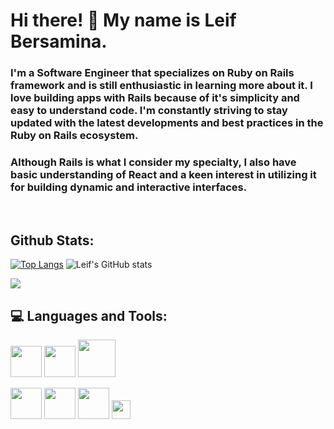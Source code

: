 # Hi there! 👋 My name is Leif Bersamina.

<!--
**TheEyePatch/TheEyePatch** is a ✨ _special_ ✨ repository because its `README.md` (this file) appears on your GitHub profile.
-->

### I'm a Software Engineer that specializes on Ruby on Rails framework and is still enthusiastic in learning more about it. I love building apps with Rails because of it's simplicity and easy to understand code. I'm constantly striving to stay updated with the latest developments and best practices in the Ruby on Rails ecosystem.
### Although Rails is what I consider my specialty, I also have basic understanding of React and a keen interest in utilizing it for building dynamic and interactive interfaces.

<br/>

## Github Stats:

[![Top Langs](https://github-readme-stats.vercel.app/api/top-langs/?username=TheEyePatch&layout=compact)](https://github.com/anuraghazra/github-readme-stats)
![Leif's GitHub stats](https://github-readme-stats.vercel.app/api?username=TheEyePatch&show_icons=true&theme=highcontrast)

<img align="center" src="https://github-readme-streak-stats.herokuapp.com/?user=theeyepatch" />

## :computer: Languages and Tools:

<img src = "https://cdn.pixabay.com/photo/2015/04/23/17/41/javascript-736400_960_720.png" height = 'auto' width = '50px'> <img src = "https://upload.wikimedia.org/wikipedia/commons/thumb/7/73/Ruby_logo.svg/1024px-Ruby_logo.svg.png" height = 'auto' width = '50px'> <img src = "https://upload.wikimedia.org/wikipedia/commons/thumb/6/62/Ruby_On_Rails_Logo.svg/1200px-Ruby_On_Rails_Logo.svg.png" height = 'auto' width = '60px'>

<img src = "https://upload.wikimedia.org/wikipedia/commons/thumb/a/a7/React-icon.svg/1280px-React-icon.svg.png" height = 'auto' width = '50px'> <img src= "https://user-images.githubusercontent.com/76772310/181863908-bab8ac25-c5a6-4127-bf96-d34eaad306f0.png" width="50" > <img src='https://user-images.githubusercontent.com/76772310/181864184-18f6f296-b985-4af3-87ca-777e7c432fdf.png' width='50' > <img src = 'https://git-scm.com/images/logos/downloads/Git-Icon-1788C.png' width = '30px'>

